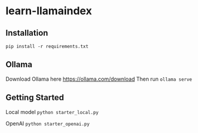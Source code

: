 # learn-llamaindex

## Installation
`pip install -r requirements.txt`

## Ollama
Download Ollama here https://ollama.com/download
Then run `ollama serve`

## Getting Started

Local model
`python starter_local.py`

OpenAI
`python starter_openai.py`